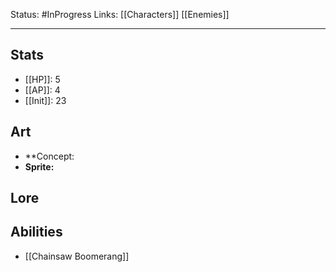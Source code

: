 Status: #InProgress
Links: [[Characters]] [[Enemies]]
___
## Stats
- [[HP]]: 5
- [[AP]]: 4
- [[Init]]: 23

## Art
- **Concept:
- **Sprite:**

## Lore


## Abilities
- [[Chainsaw Boomerang]]